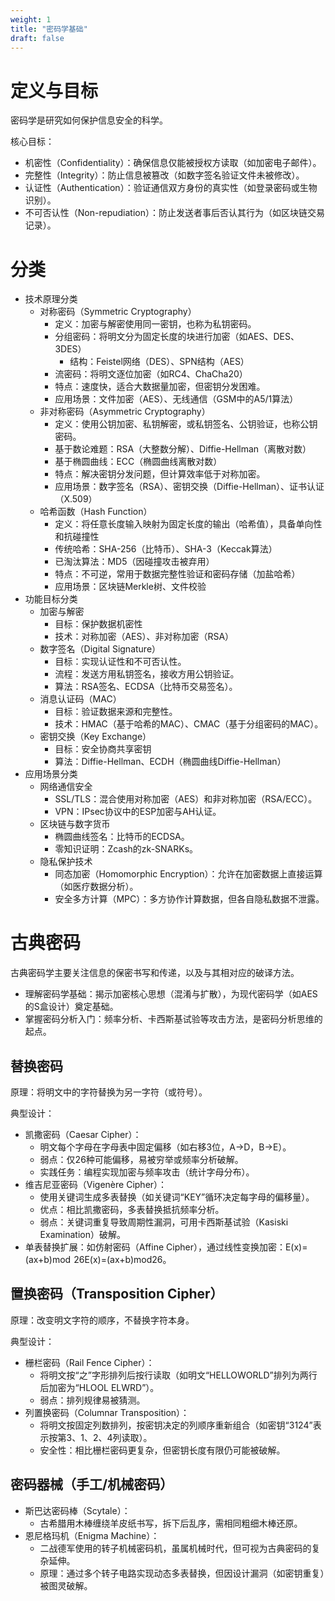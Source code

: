 ```yaml
---
weight: 1
title: "密码学基础"
draft: false
---
```


# 定义与目标

密码学是研究如何保护信息安全的科学。

核心目标：
- 机密性（Confidentiality）：确保信息仅能被授权方读取（如加密电子邮件）。
- 完整性（Integrity）：防止信息被篡改（如数字签名验证文件未被修改）。
- 认证性（Authentication）：验证通信双方身份的真实性（如登录密码或生物识别）。
- 不可否认性（Non-repudiation）：防止发送者事后否认其行为（如区块链交易记录）。

# 分类

- 技术原理分类
  - 对称密码（Symmetric Cryptography）
    - 定义：加密与解密使用同一密钥，也称为私钥密码。
    - 分组密码：将明文分为固定长度的块进行加密（如AES、DES、3DES）
      - 结构：Feistel网络（DES）、SPN结构（AES）
    - 流密码：将明文逐位加密（如RC4、ChaCha20）
    - 特点：速度快，适合大数据量加密，但密钥分发困难。
    - 应用场景：文件加密（AES）、无线通信（GSM中的A5/1算法）
  - 非对称密码（Asymmetric Cryptography）
    - 定义：使用公钥加密、私钥解密，或私钥签名、公钥验证，也称公钥密码。
    - 基于数论难题：RSA（大整数分解）、Diffie-Hellman（离散对数）
    - 基于椭圆曲线：ECC（椭圆曲线离散对数）
    - 特点：解决密钥分发问题，但计算效率低于对称加密。
    - 应用场景：数字签名（RSA）、密钥交换（Diffie-Hellman）、证书认证（X.509）
  - 哈希函数（Hash Function）
    - 定义：将任意长度输入映射为固定长度的输出（哈希值），具备单向性和抗碰撞性
    - 传统哈希：SHA-256（比特币）、SHA-3（Keccak算法）
    - 已淘汰算法：MD5（因碰撞攻击被弃用）
    - 特点：不可逆，常用于数据完整性验证和密码存储（加盐哈希）
    - 应用场景：区块链Merkle树、文件校验
- 功能目标分类
  - 加密与解密
    - 目标：保护数据机密性
    - 技术：对称加密（AES）、非对称加密（RSA）
  - 数字签名（Digital Signature）
    - 目标：实现认证性和不可否认性。
    - 流程：发送方用私钥签名，接收方用公钥验证。
    - 算法：RSA签名、ECDSA（比特币交易签名）。
  - 消息认证码（MAC）
    - 目标：验证数据来源和完整性。
    - 技术：HMAC（基于哈希的MAC）、CMAC（基于分组密码的MAC）。
  - 密钥交换（Key Exchange）
    - 目标：安全协商共享密钥
    - 算法：Diffie-Hellman、ECDH（椭圆曲线Diffie-Hellman）
- 应用场景分类
  - 网络通信安全
    - SSL/TLS：混合使用对称加密（AES）和非对称加密（RSA/ECC）。
    - VPN：IPsec协议中的ESP加密与AH认证。
  - 区块链与数字货币
    - 椭圆曲线签名：比特币的ECDSA。
    - 零知识证明：Zcash的zk-SNARKs。
  - 隐私保护技术
    - 同态加密（Homomorphic Encryption）：允许在加密数据上直接运算（如医疗数据分析）。
    - 安全多方计算（MPC）：多方协作计算数据，但各自隐私数据不泄露。

# 古典密码

古典密码学主要关注信息的保密书写和传递，以及与其相对应的破译方法。

- 理解密码学基础：揭示加密核心思想（混淆与扩散），为现代密码学（如AES的S盒设计）奠定基础。
- 掌握密码分析入门：频率分析、卡西斯基试验等攻击方法，是密码分析思维的起点。

## 替换密码

原理：将明文中的字符替换为另一字符（或符号）。

典型设计：

- 凯撒密码（Caesar Cipher）：
  - 明文每个字母在字母表中固定偏移（如右移3位，A→D，B→E）。
  - 弱点：仅26种可能偏移，易被穷举或频率分析破解。
  - 实践任务：编程实现加密与频率攻击（统计字母分布）。
- 维吉尼亚密码（Vigenère Cipher）：
  - 使用关键词生成多表替换（如关键词“KEY”循环决定每字母的偏移量）。
  - 优点：相比凯撒密码，多表替换抵抗频率分析。
  - 弱点：关键词重复导致周期性漏洞，可用卡西斯基试验（Kasiski Examination）破解。
- 单表替换扩展：如仿射密码（Affine Cipher），通过线性变换加密：E(x)=(ax+b)mod  26E(x)=(ax+b)mod26。

## 置换密码（Transposition Cipher）

原理：改变明文字符的顺序，不替换字符本身。

典型设计：

- 栅栏密码（Rail Fence Cipher）：
  - 将明文按“之”字形排列后按行读取（如明文“HELLOWORLD”排列为两行后加密为“HLOOL ELWRD”）。
  - 弱点：排列规律易被猜测。
- 列置换密码（Columnar Transposition）：
  - 将明文按固定列数排列，按密钥决定的列顺序重新组合（如密钥“3124”表示按第3、1、2、4列读取）。
  - 安全性：相比栅栏密码更复杂，但密钥长度有限仍可能被破解。

## 密码器械（手工/机械密码）

- 斯巴达密码棒（Scytale）：
  - 古希腊用木棒缠绕羊皮纸书写，拆下后乱序，需相同粗细木棒还原。
- 恩尼格玛机（Enigma Machine）：
  - 二战德军使用的转子机械密码机，虽属机械时代，但可视为古典密码的复杂延伸。
  - 原理：通过多个转子电路实现动态多表替换，但因设计漏洞（如密钥重复）被图灵破解。


